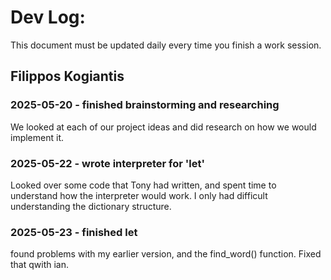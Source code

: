 # Dev Log:

This document must be updated daily every time you finish a work session.

## Filippos Kogiantis

### 2025-05-20 - finished brainstorming and researching
We looked at each of our project ideas and did research on how we would implement it.

### 2025-05-22 - wrote interpreter for 'let'
Looked over some code that Tony had written, and spent time to understand how 
the interpreter would work. I only had difficult understanding the dictionary structure.

### 2025-05-23 - finished let
found problems with my earlier version, and the find_word() function. Fixed that qwith ian.
